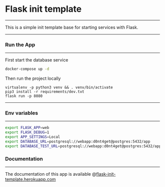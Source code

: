 # Flask init template
---------------------
This is a simple init template base for starting services with Flask.

---

### Run the App
---------------
First start the database service
```bash
docker-compose up -d
```

Then run the project locally
```
virtualenv -p python3 venv && . venv/bin/activate
pip3 install -r requirements/dev.txt
flask run -p 8080
```

---

### Env variables
--------------------
```bash
export FLASK_APP=web
export FLASK_DEBUG=1
export APP_SETTINGS=Local
export DATABASE_URL=postgresql://webapp:d0nt4get@postgres:5432/app
export DATABASE_TEST_URL=postgresql://webapp:d0nt4get@postgres:5432/app_test
```

### Documentation
-----------------
The documentation of this app is available @[flask-init-template.herokuapp.com](https://flask-init-template.herokuapp.com/swagger)

